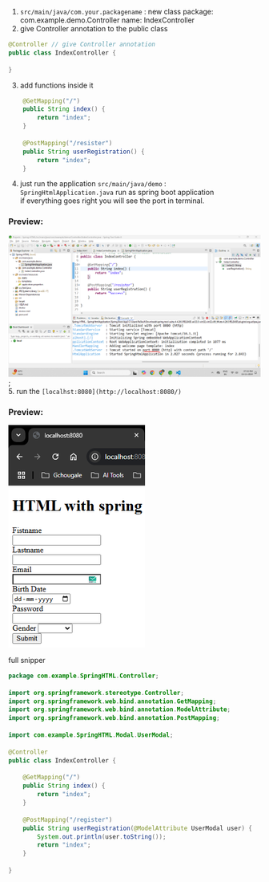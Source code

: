 1. `src/main/java/com.your.packagename` : new class
package: com.example.demo.Controller
name: IndexController   
2. give Controller annotation to the public class  
```java
@Controller // give Controller annotation
public class IndexController {

}
```  
3. add functions inside it  
```java
	@GetMapping("/")
	public String index() {
		return "index";
	}
	
	@PostMapping("/resister")
	public String userRegistration() {
		return "index";
	}

```   
4. just run the application `src/main/java/demo` : `SpringHtmlApplication.java` run as spring boot application  
if everything goes right you will see the port in terminal.  
### Preview:  
![](./Images/001.png);  
5. run the `[localhst:8080](http://localhost:8080/)`  
### Preview:  
![](./Images/002.png)  

full snipper  
```java
package com.example.SpringHTML.Controller;

import org.springframework.stereotype.Controller;
import org.springframework.web.bind.annotation.GetMapping;
import org.springframework.web.bind.annotation.ModelAttribute;
import org.springframework.web.bind.annotation.PostMapping;

import com.example.SpringHTML.Modal.UserModal;

@Controller
public class IndexController {
	
	@GetMapping("/")
	public String index() {
		return "index";
	}
	
	@PostMapping("/register")
	public String userRegistration(@ModelAttribute UserModal user) {
		System.out.println(user.toString());
		return "index";
	}

}
```  